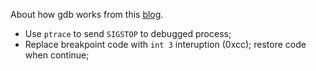 About how gdb works from this [blog](http://blog.csdn.net/edonlii/article/details/8717029).

* Use `ptrace` to send `SIGSTOP` to debugged process;
* Replace breakpoint code with `int 3` interuption (0xcc); restore code when continue;
